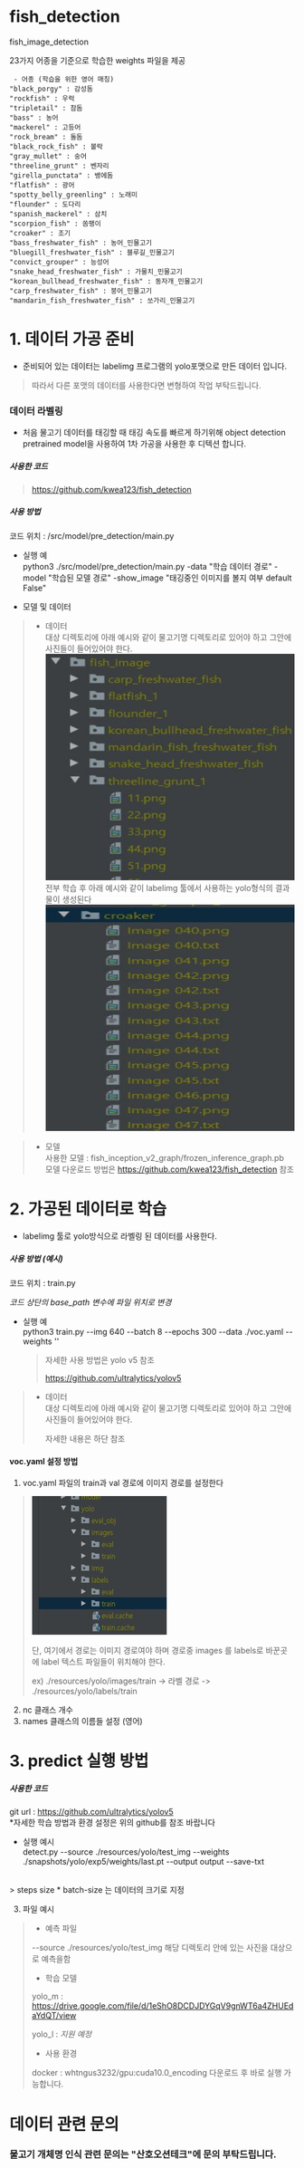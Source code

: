 # fish_detection
fish_image_detection

23가지 어종을 기준으로 학습한 weights 파일을 제공 

```
 - 어종 (학습을 위한 영어 매칭)
"black_porgy" : 감성돔
"rockfish" : 우럭
"tripletail" : 참돔
"bass" : 농어
"mackerel" : 고등어
"rock_bream" : 돌돔
"black_rock_fish" : 볼락
"gray_mullet" : 숭어
"threeline_grunt" : 벤자리
"girella_punctata" : 뱅에돔
"flatfish" : 광어
"spotty_belly_greenling" : 노래미
"flounder" : 도다리
"spanish_mackerel" : 삼치
"scorpion_fish" : 쏨팽이
"croaker" : 조기
"bass_freshwater_fish" : 농어_민물고기
"bluegill_freshwater_fish" : 블루길_민물고기
"convict_grouper" : 능성어
"snake_head_freshwater_fish" : 가물치_민물고기 
"korean_bullhead_freshwater_fish" : 동자개_민물고기
"carp_freshwater_fish" : 붕어_민물고기
"mandarin_fish_freshwater_fish" : 쏘가리_민물고기
```



# 1. 데이터 가공 준비

- 준비되어 있는 데이터는 labelimg 프로그램의 yolo포맷으로 만든 데이터 입니다.  <br>

> 따라서 다른 포맷의 데이터를 사용한다면 변형하여 작업 부탁드립니다. <br>

### 데이터 라벨링 <br>

- 처음 물고기 데이터를 태깅할 때 태깅 속도를 빠르게 하기위해 object detection pretrained model을 사용하여 1차 가공을 사용한 후 디텍션 합니다. <br>

##### 사용한 코드 <br>

> https://github.com/kwea123/fish_detection <br>

##### 사용 방법 <br>

코드 위치 : /src/model/pre_detection/main.py <br>

- 실행 예 <br>
python3 ./src/model/pre_detection/main.py -data "학습 데이터 경로" -model "학습된 모델 경로" -show_image "태깅중인 이미지를 볼지 여부 default False" <br>

- 모델 및 데이터  <br>

> - 데이터 <br>
> 대상 디렉토리에 아래 예시와 같이 물고기명 디렉토리로 있어야 하고  그안에 사진들이 들어있어야 한다. <br>
<img src="./picture/data_example_1.JPG" width="500px" height="400px"></img>  <br>
> 전부 학습 후 아래 예시와 같이 labelimg 툴에서 사용하는 yolo형식의 결과물이 생성된다 <br>
<img src="./picture/data_example_2.JPG" width="500px" height="400px"></img>  <br>

> - 모델 <br>
> 사용한 모델 :  fish_inception_v2_graph/frozen_inference_graph.pb <br>
> 모델 다운로드 방법은 https://github.com/kwea123/fish_detection 참조 <br>




# 2. 가공된 데이터로 학습 

- labelimg 툴로 yolo방식으로 라벨링 된 데이터를 사용한다.

##### 사용 방법 (예시)<br>

코드 위치 : train.py <br>

*코드 상단의 base_path 변수에 파일 위치로 변경*<br>

- 실행 예 <br>
  python3  train.py  --img 640 --batch 8 --epochs 300 --data ./voc.yaml --weights ''<br>

  > 자세한 사용 방법은 yolo v5 참조 
  >
  > https://github.com/ultralytics/yolov5

> - 데이터 <br>
>   대상 디렉토리에 아래 예시와 같이 물고기명 디렉토리로 있어야 하고  그안에 사진들이 들어있어야 한다.
>
>   자세한 내용은 하단 참조



#### voc.yaml 설정 방법

1. voc.yaml 파일의 train과 val 경로에 이미지 경로를 설정한다

> ![data_example_4](./picture/data_example_4.JPG)
>
> 단, 여기에서 경로는 이미지 경로여야 하며 경로중 images 를 labels로 바꾼곳에 label 텍스트 파일들이 위치해야 한다.
>
> ex) ./resources/yolo/images/train -> 라벨 경로 -> ./resources/yolo/labels/train

2. nc   클래스 개수
3. names 클래스의 이름들 설정 (영어)



# 3. predict 실행 방법

##### 사용한 코드 <br>

git url : https://github.com/ultralytics/yolov5 <br>
*자세한 학습 방법과 환경 설정은 위의 github를 참조 바랍니다<br>

-  실행 예시 <br>
detect.py   --source ./resources/yolo/test_img --weights ./snapshots/yolo/exp5/weights/last.pt --output output --save-txt <br>
<br>
> steps size * batch-size 는 데이터의 크기로 지정 <br>

3. 파일 예시 <br>

> - 예측 파일
>
>  --source ./resources/yolo/test_img
>   해당 디렉토리 안에 있는 사진을 대상으로 예측을함
>
> - 학습 모델
>
> yolo_m : https://drive.google.com/file/d/1eShO8DCDJDYGqV9gnWT6a4ZHUEdaYdQT/view
>
> yolo_l : *지원 예정*
> 
> - 사용 환경
>
> docker :  whtngus3232/gpu:cuda10.0_encoding
> 다운로드 후 바로 실행 가능합니다.
 
 
# 데이터 관련 문의
### 물고기 개체명 인식 관련 문의는 "산호오션테크"에 문의 부탁드립니다.
##  